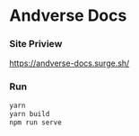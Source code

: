 # Andverse Docs

### Site Priview 

https://andverse-docs.surge.sh/


### Run 

```bash
yarn
yarn build
npm run serve
```
